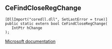 ## CeFindCloseRegChange

```
[DllImport("coredll.dll", SetLastError = true)]
public static extern bool CeFindCloseRegChange(
   IntPtr hChange
);
```

[Microsoft documentation](TODO)
